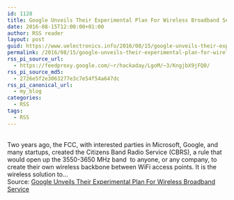 ```yaml
---
id: 1128
title: Google Unveils Their Experimental Plan For Wireless Broadband Service
date: 2016-08-15T12:00:00+01:00
author: RSS reader
layout: post
guid: https://www.uelectronics.info/2016/08/15/google-unveils-their-experimental-plan-for-wireless-broadband-service/
permalink: /2016/08/15/google-unveils-their-experimental-plan-for-wireless-broadband-service/
rss_pi_source_url:
  - https://feedproxy.google.com/~r/hackaday/LgoM/~3/KngjbX9jFQ0/
rss_pi_source_md5:
  - 2726e5f2e3063277e3c7e54f54a647dc
rss_pi_canonical_url:
  - my_blog
categories:
  - RSS
tags:
  - RSS
---
```

&#013;  
Two years ago, the FCC, with interested parties in Microsoft, Google, and many startups, created the Citizens Band Radio Service (CBRS), a rule that would open up the 3550-3650 MHz band  to anyone, or any company, to create their own wireless backbone between WiFi access points. It is the wireless solution to…&#013;  
Source: <a href="https://feedproxy.google.com/~r/hackaday/LgoM/~3/KngjbX9jFQ0/" target="_blank">Google Unveils Their Experimental Plan For Wireless Broadband Service</a>